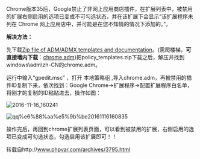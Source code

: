 Chrome版本35后，Google禁止了非网上应用商店插件，在扩展列表中，被禁用的扩展右侧启用的选项已变成不可勾选状态，并在该扩展下会显示“该扩展程序未列在 Chrome 网上应用店中，并可能是在您不知情的情况下添加的。”。

**解决方法：**

先下载[Zip file of ADM/ADMX templates and documentation](http://www.chromium.org/administrators/policy-templates)。(需爬楼梯，**可直接墙内下载**：[chrome.adm](http://yfdisk.com/fs/6phdpvcared4f64/))把policy_templates.zip下载之后，解压并找到windows\adm\zh-CN的chrome.adm。

运行中输入“gpedit.msc” ，打开 本地策略组 ,导入chrome.adm，再被禁用的插件ID复制下来，依次找到：Google Chrome→扩展程序→配置扩展程序白名单，将刚才的复制的ID粘贴进去，操作如图：

![2016-11-16_160241](C:\Users\13441\Desktop\md\Chrome相关\扩展不可用.已解决.assets\2016-11-16_160241-951x1024.png)

![qq%e6%88%aa%e5%9b%be20161116160835](C:\Users\13441\Desktop\md\Chrome相关\扩展不可用.已解决.assets\QQ截图20161116160835-1024x784.png)

 

操作完后，再回到chrome扩展列表页面，可以看到被禁用的扩展，右侧启用的选项已变成可勾选状态，勾选启用该扩展即可！！

转载自http://www.phpvar.com/archives/3795.html